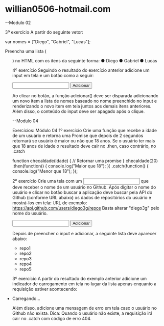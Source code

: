 # willian0506-hotmail.com

--Modulo 02

3º exercício
A partir do seguinte vetor:

var nomes = ["Diego", "Gabriel", "Lucas"];

Preencha uma lista (<ul>) no HTML com os itens da seguinte forma:
● Diego
● Gabriel
● Lucas

4º exercício
Seguindo o resultado do exercício anterior adicione um input em tela e um botão como a seguir:

<input type="text" name="nome">
<button onClick="adicionar()">Adicionar</button>

Ao clicar no botão, a função adicionar() deve ser disparada adicionando um novo item a lista de
nomes baseado no nome preenchido no input e renderizando o novo item em tela juntos aos
demais itens anteriores. Além disso, o conteúdo do input deve ser apagado após o clique.


--Modulo 04

Exercícios: Módulo 04
1º exercício
Crie uma função que recebe a idade de um usuário e retorna uma Promise que depois de 2
segundos retornará se usuário é maior ou não que 18 anos. Se o usuário ter mais que 18 anos de
idade o resultado deve cair no .then, caso contrário, no .catch

function checaIdade(idade) {
 // Retornar uma promise
}
checaIdade(20)
 .then(function() {
 console.log("Maior que 18");
 })
 .catch(function() {
 console.log("Menor que 18");
 });

2º exercício
Crie uma tela com um <input> que deve receber o nome de um usuário no Github. Após digitar o
nome do usuário e clicar no botão buscar a aplicação deve buscar pela API do Github (conforme
URL abaixo) os dados de repositórios do usuário e mostrá-los em tela:
URL de exemplo: https://api.github.com/users/diego3g/repos
Basta alterar "diego3g" pelo nome do usuário.

<input type="text" name="user">
<button onclick="">Adicionar</button>

Depois de preencher o input e adicionar, a seguinte lista deve aparecer abaixo:

<ul>
 <li>repo1</li>
 <li>repo2</li>
 <li>repo3</li>
 <li>repo4</li>
 <li>repo5</li>
</ul>

3º exercício
A partir do resultado do exemplo anterior adicione um indicador de carregamento em tela no lugar
da lista apenas enquanto a requisição estiver acontecendo:

<li>Carregando...</li>

Além disso, adicione uma mensagem de erro em tela caso o usuário no Github não exista.
Dica: Quando o usuário não existe, a requisição irá cair no .catch com código de erro 404.